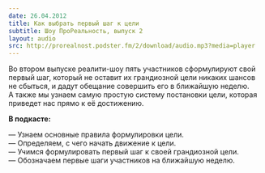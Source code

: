 ```yaml
---
date: 26.04.2012
title: Как выбрать первый шаг к цели
subtitle: Шоу ПроРеальность, выпуск 2
layout: audio
src: http://prorealnost.podster.fm/2/download/audio.mp3?media=player
---
```


Во втором выпуске реалити-шоу пять участников сформулируют свой первый шаг, который не оставит их грандиозной цели никаких шансов не сбыться, и дадут обещание совершить его в ближайшую неделю. А также мы узнаем самую простую систему постановки цели, которая приведет нас прямо к её достижению. 

**В подкасте:**

— Узнаем основные правила формулировки цели.  
— Определяем, с чего начать движение к цели.  
— Учимся формулировать первый шаг к своей грандиозной цели.  
— Обозначаем первые шаги участников на ближайшую неделю.  
